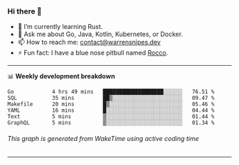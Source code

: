 ### Hi there 👋

- 🌱 I’m currently learning Rust.
- 💬 Ask me about Go, Java, Kotlin, Kubernetes, or Docker.
- 📫 How to reach me: contact@warrensnipes.dev
- ⚡ Fun fact: I have a blue nose pitbull named [Rocco](https://i.imgur.com/iLsSCKu.jpg).

-------

📊 **Weekly development breakdown**
<!--START_SECTION:waka-->

```text
Go            4 hrs 49 mins   ███████████████████░░░░░░   76.51 %
SQL           35 mins         ██▒░░░░░░░░░░░░░░░░░░░░░░   09.47 %
Makefile      20 mins         █▒░░░░░░░░░░░░░░░░░░░░░░░   05.46 %
YAML          16 mins         █░░░░░░░░░░░░░░░░░░░░░░░░   04.44 %
Text          5 mins          ▒░░░░░░░░░░░░░░░░░░░░░░░░   01.44 %
GraphQL       5 mins          ▒░░░░░░░░░░░░░░░░░░░░░░░░   01.34 %
```

<!--END_SECTION:waka-->
###### *This graph is generated from WakeTime using active coding time*
-------
